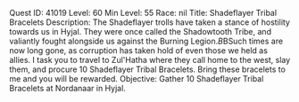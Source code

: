 Quest ID: 41019
Level: 60
Min Level: 55
Race: nil
Title: Shadeflayer Tribal Bracelets
Description: The Shadeflayer trolls have taken a stance of hostility towards us in Hyjal. They were once called the Shadowtooth Tribe, and valiantly fought alongside us against the Burning Legion.$B$BSuch times are now long gone, as corruption has taken hold of even those we held as allies. I task you to travel to Zul'Hatha where they call home to the west, slay them, and procure 10 Shadeflayer Tribal Bracelets. Bring these bracelets to me and you will be rewarded.
Objective: Gather 10 Shadeflayer Tribal Bracelets at Nordanaar in Hyjal.
